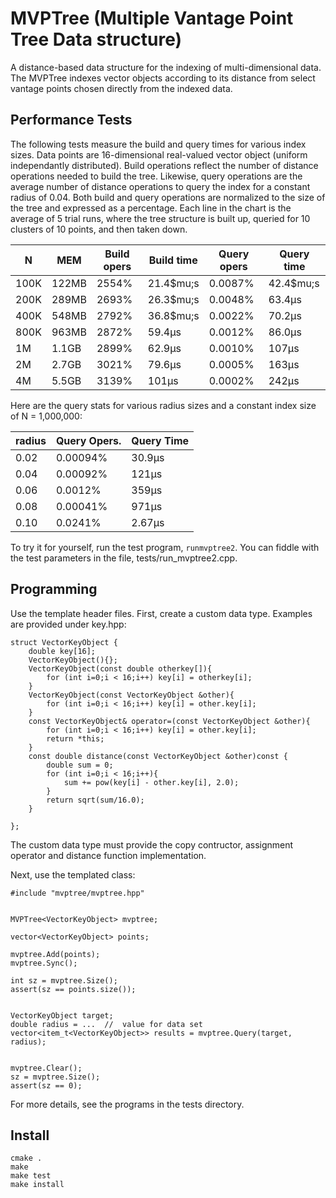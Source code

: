 # MVPTree (Multiple Vantage Point Tree Data structure)

A distance-based data structure for the indexing of multi-dimensional data.
The MVPTree indexes vector objects according to its distance from select vantage points chosen directly from the indexed data.



## Performance Tests

The following tests measure the build and query times for various index sizes.
Data points are 16-dimensional real-valued vector object (uniform independantly distributed).
Build operations reflect the number of distance operations needed to build the tree.
Likewise, query operations are the average number of distance operations to query the index for a constant radius of 0.04.
Both build and query operations are normalized to the size of the tree and expressed as a percentage.
Each line in the chart is the average of 5 trial runs, where the tree structure is built up, queried for 10 clusters
of 10 points, and then taken down.  


|   N   |   MEM   |   Build opers   |   Build time   |   Query opers   |   Query time   |
|-------|---------|-----------------|----------------|-----------------|----------------|
| 100K  |  122MB  |  2554%  |  21.4$mu;s  |  0.0087%  |  42.4$mu;s  |
| 200K  |  289MB  |  2693%  |  26.3$mu;s  |  0.0048%  |  63.4&mu;s  |   
| 400K  |  548MB  |  2792%  |  36.8$mu;s  |  0.0022%  |  70.2&mu;s  |
| 800K  |  963MB  |  2872%  |  59.4&mu;s  |  0.0012%  |  86.0&mu;s  |
|  1M   |  1.1GB  |  2899%  |  62.9&mu;s  |  0.0010%  |  107&mu;s |
|  2M   |  2.7GB  |  3021%  |  79.6&mu;s  |  0.0005%  |  163&mu;s |
|  4M   |  5.5GB  |  3139%  |  101&mu;s   |  0.0002%  |  242&mu;s |



Here are the query stats for various radius sizes and a constant index size of N = 1,000,000:

| radius | Query Opers. | Query Time |
|--------|--------------|------------|
| 0.02 | 0.00094% | 30.9&mu;s |
| 0.04 | 0.00092% | 121&mu;s |
| 0.06 | 0.0012% | 359&mu;s |
| 0.08 | 0.00041% | 971&mu;s |
| 0.10 | 0.0241% | 2.67&mu;s |


To try it for yourself, run the test program, `runmvptree2`.  You can fiddle with the test parameters
in the file, tests/run_mvptree2.cpp.  

## Programming

Use the template header files.
First, create a custom data type. Examples are provided under key.hpp:

```
struct VectorKeyObject {
	double key[16];
	VectorKeyObject(){};
	VectorKeyObject(const double otherkey[]){
		for (int i=0;i < 16;i++) key[i] = otherkey[i];
	}
	VectorKeyObject(const VectorKeyObject &other){
		for (int i=0;i < 16;i++) key[i] = other.key[i];
	}
	const VectorKeyObject& operator=(const VectorKeyObject &other){
		for (int i=0;i < 16;i++) key[i] = other.key[i];
		return *this;
	}
	const double distance(const VectorKeyObject &other)const {
		double sum = 0;
		for (int i=0;i < 16;i++){
			sum += pow(key[i] - other.key[i], 2.0);
		}
		return sqrt(sum/16.0);
	}
	
};
```

The custom data type must provide the copy contructor, assignment operator and distance function implementation.  


Next, use the templated class:

```
#include "mvptree/mvptree.hpp"


MVPTree<VectorKeyObject> mvptree;

vector<VectorKeyObject> points;

mvptree.Add(points);
mvptree.Sync();

int sz = mvptree.Size();
assert(sz == points.size());


VectorKeyObject target;
double radius = ...  //  value for data set 
vector<item_t<VectorKeyObject>> results = mvptree.Query(target, radius);


mvptree.Clear();
sz = mvptree.Size();
assert(sz == 0);

```

For more details, see the programs in the tests directory. 

## Install

```
cmake .
make
make test
make install
```





